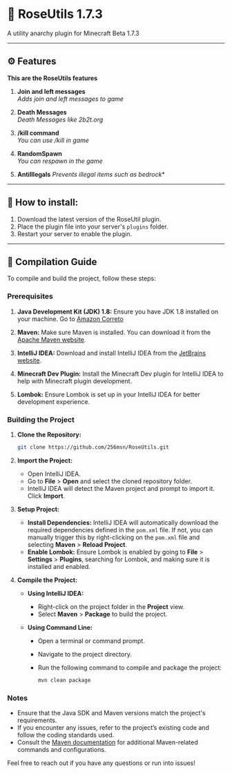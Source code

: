 # 🌹 RoseUtils 1.7.3
A utility anarchy plugin for Minecraft Beta 1.7.3

---

## ⚙️ Features

**This are the RoseUtils features**

1. **Join and left messages**  
   *Adds join and left messages to game*  

2. **Death Messages**  
   *Death Messages like 2b2t.org*  

3. **/kill command**  
   *You can use /kill in game*  

4. **RandomSpawn**  
   *You can respawn in the game*  

5. **AntiIllegals**
   *Prevents illegal items such as bedrock**
   
---

## 🎨 How to install:

1. Download the latest version of the RoseUtil plugin.
2. Place the plugin file into your server's `plugins` folder.
3. Restart your server to enable the plugin.
---

## 📝 Compilation Guide

To compile and build the project, follow these steps:

### Prerequisites

1. **Java Development Kit (JDK) 1.8:** Ensure you have JDK 1.8 installed on your machine.  Go to [Amazon Correto](https://docs.aws.amazon.com/corretto/latest/corretto-8-ug/downloads-list.html)

2. **Maven:** Make sure Maven is installed. You can download it from the [Apache Maven website](https://maven.apache.org/download.cgi).

3. **IntelliJ IDEA:** Download and install IntelliJ IDEA from the [JetBrains website](https://www.jetbrains.com/idea/download/).

4. **Minecraft Dev Plugin:** Install the Minecraft Dev plugin for IntelliJ IDEA to help with Minecraft plugin development.

5. **Lombok:** Ensure Lombok is set up in your IntelliJ IDEA for better development experience.

### Building the Project

1. **Clone the Repository:**

   ```bash
   git clone https://github.com/256msn/RoseUtils.git
   ```
2. **Import the Project:**

    - Open IntelliJ IDEA.
    - Go to **File** > **Open** and select the cloned repository folder.
    - IntelliJ IDEA will detect the Maven project and prompt to import it. Click **Import**.

3. **Setup Project:**

    - **Install Dependencies:** IntelliJ IDEA will automatically download the required dependencies defined in the `pom.xml` file. If not, you can manually trigger this by right-clicking on the `pom.xml` file and selecting **Maven** > **Reload Project**.
    - **Enable Lombok:** Ensure Lombok is enabled by going to **File** > **Settings** > **Plugins**, searching for Lombok, and making sure it is installed and enabled.

4. **Compile the Project:**

    - **Using IntelliJ IDEA:**
        - Right-click on the project folder in the **Project** view.
        - Select **Maven** > **Package** to build the project.

    - **Using Command Line:**
        - Open a terminal or command prompt.
        - Navigate to the project directory.
        - Run the following command to compile and package the project:

          ```bash
          mvn clean package
          ```

### Notes

- Ensure that the Java SDK and Maven versions match the project's requirements.
- If you encounter any issues, refer to the project’s existing code and follow the coding standards used.
- Consult the [Maven documentation](https://maven.apache.org/guides/index.html) for additional Maven-related commands and configurations.

Feel free to reach out if you have any questions or run into issues!
